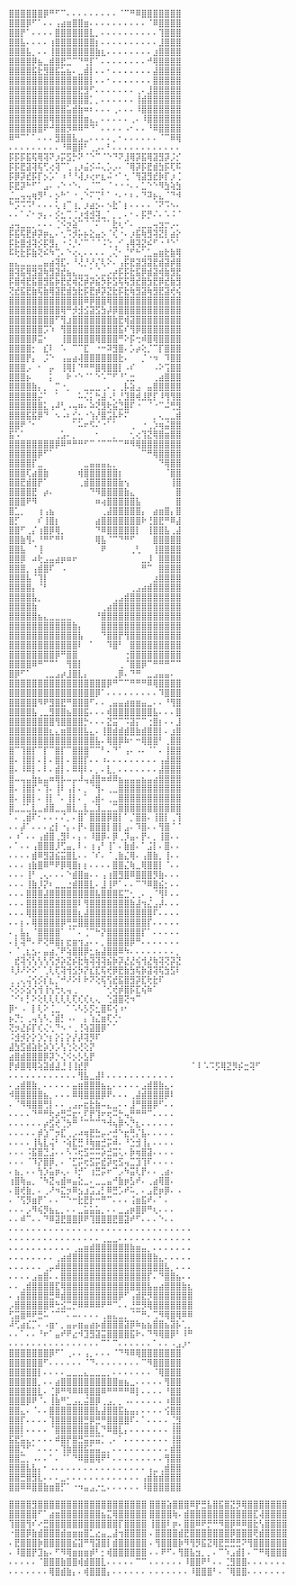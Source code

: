 ⣿⣿⣿⣿⣿⣿⡿⠛⠋⠉⠄⠄⠄⠄⠄⠄⠄⠄⠄⠈⠉⠛⠿⣿⣿⣿⣿⣿⣿⣿                         
⣿⣿⣿⡿⠋⠁⠄⠄⢠⣴⣶⣿⣿⣶⠄⠄⠄⠄⠄⠄⠄⠄⠄⠄⠈⠿⣿⣿⣿⣿     
⣿⣿⡟⠁⠄⠄⠄⠄⣿⣿⣿⣿⣿⣿⣇⡀⠄⠄⠄⠄⠄⠄⠄⠄⠄⠄⢹⣿⣿⣿ 
⣿⣿⣧⠄⠄⠄⠄⢰⣿⣿⣿⣿⣿⣿⣿⡆⠄⠄⠄⠄⠄⠄⠄⠄⠄⠄⣸⣿⣿⣿ 
⣿⣿⣿⣧⡀⠄⠄⢸⣿⣿⣿⣿⣿⣿⣿⣷⣆⠄⠄⠄⠄⠄⠄⠄⠄⣰⣿⣿⣿⣿ 
⣿⣿⣿⣿⡿⣦⣀⣾⣿⣟⣉⠉⠙⢛⡏⠁⠄⠄⠄⠄⠄⠄⠄⠄⠚⢿⣿⣿⣿⣿ 
⣿⣿⣿⣿⣯⣗⣻⣿⣯⣥⣦⠄⣀⣾⡇⠄⠄⠂⠄⠄⠄⠄⠄⠄⠄⣼⣿⣿⣿⣿ 
⣿⣿⣿⣿⣿⣿⣿⣿⣿⣿⣿⣿⣿⣿⡇⠄⠄⠂⠄⠄⠄⠄⠄⠄⠄⣿⣿⣿⣿⣿ 
⣿⣿⣿⣿⣿⣿⣿⣿⣿⣿⣿⣿⣟⣻⠋⠄⠄⠄⠄⠄⠄⠄⢀⠄⣸⣿⣿⣿⣿⣿ 
⣿⣿⣿⣿⣿⣿⣿⣿⣿⣿⣿⣿⣿⣿⡁⡀⠄⠄⠄⠄⠄⠄⢸⣾⣿⣿⣿⣿⣿⣿ 
⣿⣿⣿⣿⣿⣿⣿⣿⣿⣿⣥⣾⣷⠶⠆⠄⠄⠄⢀⠄⠄⠄⠸⣿⣿⣿⣿⣿⣿⣿ 
⣿⣿⣿⣿⣿⣿⣿⢿⣿⣿⣿⣿⣿⣶⣄⡀⠄⠄⠄⠄⠄⢀⠄⠸⣿⣿⣿⣿⣿⣿ 
⣿⣿⣿⣿⣿⣿⠟⠚⣿⣿⡻⠿⠿⠛⠙⠁⠄⠄⠄⠄⠠⠂⠄⠄⠘⠿⣿⣿⣿⣿ 
⠿⠛⠉⠁⠁⠄⠄⠄⣻⣿⣿⣧⣠⣀⠄⠄⠄⠄⡀⠂⠄⠄⠄⠄⠄⠄⠈⠉⠿⢿ 
⠄⠄⠄⠄⠄⠄⠄⠄⠄⠘⠿⣿⡿⠃⢀⡠⠄⠃⠄⠄⠄⠄⠄⠄⠄⠄⠄⠄⠄⠄
⡯⡯⡯⣯⢯⢿⢽⠝⡰⡭⣫⡓⠝⠈⠑⠉⠈⠑⠙⠝⣸⢿⡽⣯⢿⣽⣻⡽⡨⡊    
⡯⡯⣟⣽⢽⢯⢋⢔⢽⠉⢁⢠⡰⣬⡪⠬⢄⡡⡠⠄⠈⢿⡽⡯⣟⣾⣳⡯⢏⠯ 
⡯⡿⡽⣞⡯⡏⡢⡡⠁⠰⠘⠘⢼⡰⢔⠖⣆⠬⠐⠁⢂⠈⢻⣽⣻⣞⡷⡏⡰⢈ 
⡯⣟⡽⠓⠋⠁⣠⠄⠠⠑⠐⠑⠄⢀⠈⠉⡀⠈⠐⠐⠐⠄⠄⣁⠑⠑⠻⣳⢵⣳ 
⣈⣀⢤⢤⢶⡻⠃⠄⡢⠓⠁⠐⢀⠑⠍⢉⠃⠁⠐⠄⠂⠆⠄⠙⠽⡦⣄⠈⠙⠺ 
⠓⡩⠩⠩⠃⠄⠄⠄⢅⢰⠉⢰⡀⡰⣴⡢⠄⠢⣗⠁⡆⠄⠄⠄⠄⠈⠝⠩⠢⠄
⠄⠄⠁⠌⠂⡲⡄⠄⡪⣂⢉⢈⡰⣺⣺⢽⣀⠁⡀⡀⠄⠂⠄⡯⡛⠌⠄⠡⠨⠈ 
⣠⢤⣀⣀⡀⠄⠄⠄⢈⠪⡲⣵⠉⠈⠈⠍⠈⠁⣗⢆⠊⠄⢀⣀⣀⢤⣲⡒⡠⠄ 
⡯⣯⢯⣟⡾⡽⡶⣄⠄⢂⠩⡺⡥⡦⣕⣤⡢⠈⢎⠐⠄⡰⣯⢷⣻⢽⣝⡇⣴⡕
⡯⣗⣿⣺⢽⡪⡯⣻⡄⠐⠨⡘⠌⠉⠈⠈⠨⢑⢀⠊⢠⢿⢽⣝⠮⠋⠐⠘⠑⠁ 
⠯⢗⣗⡯⣷⢝⠮⠳⢉⠄⠑⢔⢄⠄⠄⠄⠄⢀⢌⠂⣈⠋⠓⢁⣁⣤⣶⣗⣷⢿ 
⣤⣄⣀⣀⣀⣀⣤⣴⢽⣏⠄⠘⢜⡘⠜⡌⢇⠕⠄⢠⡯⣟⣽⣻⣽⣟⣾⣽⡾⣿
⣿⢽⣯⢿⣻⣽⢷⣻⣽⣞⣦⣄⣀⣀⠁⡈⣀⡠⡴⡯⡯⣗⣯⡿⣾⣽⢾⣷⣻⣟ 
⡯⣿⢾⣟⣯⣿⣻⣯⡷⣟⣞⢾⣝⡾⡽⣮⡳⡯⣫⢯⢯⣻⣞⣿⣳⣟⡿⣞⣷⣻ 
⢝⣞⣯⣟⣷⢯⣷⢿⣽⣟⣾⣳⣗⡯⣟⡾⡽⣝⣗⡯⣗⢷⣻⣽⢷⣻⣟⣽⢞⢮  
⣿⣿⣿⣿⣿⣿⣿⣿⣿⣿⣿⣿⣿⠿⡿⣿⣿⢿⣿⣿⣿⣿⣿⣿⣿⣿⣿⣿⣿⣿ 
⣿⣿⣿⣿⣿⣿⣿⣿⣿⢿⠛⡺⣺⣪⣽⣫⣳⡼⡿⣿⣿⣿⣿⣿⣿⣿⣿⣿⣿⣿ 
⣿⣿⣿⣿⣿⣿⣿⣿⠋⢻⣰⣿⣿⣿⣿⣿⣿⣿⣷⣟⢾⣽⣿⣿⣿⣿⣿⣿⣿⣿ 
⣿⣿⣿⣿⣿⣿⡩⠱⠀⢻⣿⣿⣿⣿⣿⣿⣿⣿⣿⣯⠎⢻⡿⣿⣿⣿⣿⣿⣿⣿ 
⣿⣿⣿⣿⡿⣭⠂⠀⠀⢸⣿⣿⣿⣿⣿⢿⣿⣿⣿⠛⠕⡯⢒⠾⣿⢿⣿⣿⣿⣿ 
⣿⣿⣿⣿⡂⠀⣎⠇⠀⠡⠀⠉⠉⣏⠀⠐⠒⠽⣻⣿⠄⡡⡴⢕⡈⠉⡏⣿⣿⣿ 
⣿⣿⣿⡟⡄⠀⡨⠑⠀⢠⣤⣴⢼⣿⣿⣿⣿⣿⣿⣗⠄⠀⠀⡈⠐⠲⠀⠹⣿⣿ 
⣿⣿⣿⡠⠀⠂⠀⡤⠀⢸⢿⡇⠙⠛⠛⣿⢿⣿⣿⡇⠠⠎⠀⠀⠀⠠⠕⢩⣿⣿ 
⣿⣿⣿⡦⠀⠀⠀⡅⠀⠀⠗⠐⠑⠈⠁⠑⠡⠉⠋⠘⢁⣒⠀⠀⠀⢀⣴⣿⣿⣿ 
⣿⣿⣿⣿⣷⡄⡀⠀⡉⠐⡀⠀⠀⣀⣀⣀⢀⠄⡀⢀⡧⣵⣠⠀⣤⣿⣿⣿⣿⣿ 
⣿⣿⣿⣿⣿⡬⠁⠀⠁⠀⠀⠀⠥⢌⡅⢓⣼⠠⡃⡘⣹⣿⢾⣸⣟⡏⠸⢻⢻⣿ 
⣿⣿⣿⣿⣿⣿⣅⢠⠼⢃⠠⢤⠶⠄⠵⢝⣻⢗⣮⣙⣿⠏⠐⠀⠈⠐⠉⠬⢛⣻ 
⣿⣿⣿⣯⣯⡿⠙⠀⠢⠠⠆⣊⣂⠐⢱⡜⣿⣩⡧⠗⠍⠀⠀⠀⠀⡀⢄⣀⣀⣾ 
⣿⣿⠟⠈⠂⠀⠀⠀⠀⠀⠀⠁⠥⠖⠫⠌⠐⠁⠁⠀⠀⢀⠀⠐⢀⡱⢶⣬⣿⣿ 
⣯⠡⠁⠀⠀⠀⠀⠀⢀⣡⠄⡀⠀⠀⠀⠂⠀⠀⡀⠀⠀⢂⢔⢹⣝⢿⣿⣶⣿⣿
⣿⣿⣿⣿⣿⣿⣿⣿⡿⠿⠛⠛⠛⠋⠉⠈⠉⠉⠉⠉⠛⠻⢿⣿⣿⣿⣿⣿⣿⣿ 
⣿⣿⣿⣿⣿⡿⠋⠁⠀⠀⠀⠀⠀⠀⠀⠀⠀⠀⠀⠀⠀⠀⠀⠉⠛⢿⣿⣿⣿⣿ 
⣿⣿⣿⣿⡏⣀⠀⠀⠀⠀⠀⠀⠀⣀⣤⣤⣤⣄⡀⠀⠀⠀⠀⠀⠀⠀⠙⢿⣿⣿ 
⣿⣿⣿⢏⣴⣿⣷⠀⠀⠀⠀⠀⢾⣿⣿⣿⣿⣿⣿⡆⠀⠀⠀⠀⠀⠀⠀⠈⣿⣿ 
⣿⣿⣟⣾⣿⡟⠁⠀⠀⠀⠀⠀⢀⣾⣿⣿⣿⣿⣿⣷⢢⠀⠀⠀⠀⠀⠀⠀⢸⣿ 
⣿⣿⣿⣿⣟⠀⡴⠄⠀⠀⠀⠀⠀⠀⠙⠻⣿⣿⣿⣿⣷⣄⠀⠀⠀⠀⠀⠀⠀⣿ 
⣿⣿⣿⠟⠻⠀⠀⠀⠀⠀⠀⠀⠀⠀⠀⠶⢴⣿⣿⣿⣿⣿⣧⠀⠀⠀⠀⠀⠀⣿ 
⣿⣁⡀⠀⠀⢰⢠⣦⠀⠀⠀⠀⠀⠀⠀⠀⢀⣼⣿⣿⣿⣿⣿⡄⠀⣴⣶⣿⡄⣿ 
⣿⡋⠀⠀⠀⠎⢸⣿⡆⠀⠀⠀⠀⠀⠀⣴⣿⣿⣿⣿⣿⣿⣿⠗⢘⣿⣟⠛⠿⣼ 
⣿⣿⠋⢀⡌⢰⣿⡿⢿⡀⠀⠀⠀⠀⠀⠙⠿⣿⣿⣿⣿⣿⡇⠀⢸⣿⣿⣧⢀⣼ 
⣿⣿⣷⢻⠄⠘⠛⠋⠛⠃⠀⠀⠀⠀⠀⢿⣧⠈⠉⠙⠛⠋⠀⠀⠀⣿⣿⣿⣿⣿ 
⣿⣿⣧⠀⠈⢸⠀⠀⠀⠀⠀⠀⠀⠀⠀⠀⠟⠀⠀⠀⠀⢀⢃⠀⠀⢸⣿⣿⣿⣿ 
⣿⣿⡿⠀⠴⢗⣠⣤⣴⡶⠶⠖⠀⠀⠀⠀⠀⠀⠀⠀⠀⠀⠀⣀⡸⠀⣿⣿⣿⣿ 
⣿⣿⣿⡀⢠⣾⣿⠏⠀⠠⠀⠀⠀⠀⠀⠀⠀⠀⠀⠀⠀⠀⠀⠛⠉⠀⣿⣿⣿⣿ 
⣿⣿⣿⣧⠈⢹⡇⠀⠀⠀⠀⠀⠀⠀⠀⠀⠀⠀⠀⠀⠀⠀⠀⠀⠀⣰⣿⣿⣿⣿ 
⣿⣿⣿⣿⡄⠈⠃⠀⠀⠀⠀⠀⠀⠀⠀⠀⠀⠀⠀⠀⠀⢀⣠⣴⣾⣿⣿⣿⣿⣿ 
⣿⣿⣿⣿⣧⡀⠀⠀⠀⠀⠀⠀⠀⠀⠀⠀⠀⠀⢀⣠⣾⣿⣿⣿⣿⣿⣿⣿⣿⣿ 
⣿⣿⣿⣿⣷⠀⠀⠀⠀⠀⠀⠀⠀⠀⠀⠀⢀⣴⣿⣿⣿⣿⣿⣿⣿⣿⣿⣿⣿⣿ 
⣿⣿⣿⣿⣿⣦⣄⣀⣀⣀⣀⠀⠀⠀⠀⠘⣿⣿⣿⣿⣿⣿⣿⣿⣿⣿⣿⣿⣿⣿ 
⣿⣿⣿⣿⣿⣿⣿⣿⣿⣿⣿⣷⡄⠀⠀⠀⣿⣿⣿⣿⣿⣿⣿⣿⣿⣿⣿⣿⣿⣿ 
⣿⣿⣿⣿⣿⣿⣿⣿⣿⣿⣿⣿⣧⠀⠀⠀⠙⣿⣿⡟⢻⣿⣿⣿⣿⣿⣿⣿⣿⣿ 
⣿⣿⣿⣿⣿⣿⣿⣿⣿⣿⣿⣿⠇⠀⠁⠀⠀⠹⣿⠃⠀⣿⣿⣿⣿⣿⣿⣿⣿⣿ 
⣿⣿⣿⣿⣿⣿⣿⣿⡿⠛⣿⣿⠀⠀⠀⠀⠀⠀⠀⠀⢐⣿⣿⣿⣿⣿⣿⣿⣿⣿ 
⣿⣿⣿⣿⠿⠛⠉⠉⠁⠀⢻⣿⡇⠀⠀⠀⠀⠀⠀⢀⠈⣿⣿⡿⠉⠛⠛⠛⠉⠉ 
⣿⡿⠋⠁⠀⠀⢀⣀⣠⡴⣸⣿⣇⡄⠀⠀⠀⠀⢀⡿⠄⠙⠛⠀⣀⣠⣤⣤⠄
⣿⣿⣿⣿⣿⣿⣿⣿⣿⣿⣿⣿⣿⣿⣿⣿⣿⡿⠛⠉⠉⠛⠛⠛⠿⢿⣿⣿⣿⣿
⣿⣿⣿⣿⣿⣿⣿⣿⣿⣿⣿⣿⣿⣿⣿⡿⠁⠄⠄⠄⠄⠄⠄⠄⠄⠄⠹⣿⣿⣿
⣿⣿⣿⣿⣿⠻⠟⣻⣿⣟⠛⣿⣿⣿⠋⠄⠄⢀⣤⣤⣴⣶⣶⣤⣀⠄⠄⠘⢻⣿
⣿⣿⣿⣿⣧⢀⣀⣻⣿⣿⣦⣿⣿⣯⠄⠄⠄⢾⣿⣿⣿⣿⣿⣿⣿⣧⠄⠄⠄⣿
⣿⣿⣿⣿⣿⣿⣿⣿⢻⣿⣿⣿⣿⡓⠄⠄⠄⣝⣭⠉⠩⣽⡍⠉⢐⣿⡆⠄⠄⣸
⣿⣿⣿⣿⣿⣿⣿⣆⣄⣶⣿⣿⣿⣧⣄⠄⢸⣿⣾⣾⣾⣿⣷⣾⣿⣿⡇⠄⣰⣿
⣿⣿⣿⣿⣿⣿⣿⣿⣿⣿⣿⣿⣿⣿⣿⣧⠄⢿⣿⡿⠷⠂⠒⢿⣿⣿⠃⢀⣿⣿
⣿⠉⢹⣿⡏⠉⡏⠉⣿⡏⠉⣿⣿⣿⠉⠉⠃⠄⠙⠁⢠⠄⠠⠄⠈⠁⠄⢸⣿⣿
⣿⠄⢸⣿⡇⠄⡇⠄⣿⡇⠄⣿⣿⡏⠄⠄⠰⠄⠄⠄⠄⠄⠄⠄⠄⠄⢠⣼⣿⣿
⣿⠄⠸⠿⡇⠄⠇⠄⣾⡇⠄⠿⢿⠇⠄⡀⠄⣇⡀⠄⠄⠄⠄⠄⠄⠄⣼⣿⣿⣿
⣿⠤⢤⣤⣷⣦⣤⠶⢿⡧⠤⡤⠼⢤⣼⣿⠶⠾⠿⣦⣤⣤⣤⣦⣤⣴⣿⣿⣿⣿
⣿⠄⢸⣿⡏⠄⢹⠄⢸⠇⢠⡇⠄⡀⠈⢻⠄⢀⣀⣿⣿⣿⣿⣿⣿⣿⣿⣿⣿⣿
⣿⠄⢸⣿⡇⠄⢸⡇⠈⠄⢸⡇⠄⠁⢀⣾⠄⢀⣀⣿⣿⣿⣿⣿⣿⣿⣿⣿⣿⣿
⣿⣀⣈⣁⣇⣀⣼⣿⣀⣀⣿⣇⣀⣇⣀⣹⣀⣀⣉⣿⣿⣿⣿⣿⣿⣿⣿⣿⣿⣿
⠁⠄⢀⣾⠏⠂⠄⠄⠄⠌⡀⠄⣿⠁⣿⣿⣿⡿⣿⡇⠁⡈⣿⣿⠄⢸⣿⡇⢀⢹
⠄⠄⡼⠁⠄⠄⠄⣔⡇⠐⡄⠄⡟⠄⣿⣿⣿⡇⣿⡇⣠⠄⠹⣿⠄⠄⢻⣿⠈⠈
⠄⠰⠁⠄⠄⢠⣾⣿⢀⣻⠇⠄⡄⠄⠸⣿⡿⠄⡿⢀⡹⣤⠄⡟⠄⡀⢸⣿⠄⠄
⠄⠁⠄⠄⢠⣿⣿⣿⡸⢋⣤⡀⠇⠄⢰⢠⠃⢸⠁⠄⣷⣾⠄⠁⣨⡇⠄⣿⠄⠄
⠄⠄⠄⠄⣾⠿⣻⣽⣮⣭⣿⣇⠄⠄⠈⠎⠄⠈⢀⣷⣌⢿⠄⢠⣿⣷⡀⢸⠄⠄
⠄⠄⠄⢰⣷⣿⠿⠛⠟⡿⢿⣿⡆⡆⠄⠄⠄⠄⣿⣿⣌⢷⣀⢿⣿⣿⡇⠈⠄⠄
⠄⠄⠄⢸⠃⢀⢄⠄⠄⠄⠑⣾⣿⣶⠄⠄⢠⢰⣿⣻⣿⠿⣿⣿⣿⡻⣷⠄⠄⠄
⠄⠄⠄⢸⣷⡸⡝⠆⣀⣀⣐⣾⣿⣿⣇⠄⣸⢸⠟⠁⠄⠄⠉⠙⠿⣿⣮⡂⠄⠄
⠄⠄⠄⣿⣿⣿⣼⣿⣿⣿⣿⣿⣿⣿⣿⣧⣿⣿⣿⣯⣉⢂⢀⠄⢀⠈⢻⠇⠄⠄
⠄⠄⠄⣿⣿⣿⣿⣿⣿⣿⣿⣿⠇⢻⣿⣿⣿⣿⣿⣿⣿⣷⣼⢲⣌⣠⡼⠄⠄⠄
⠄⠄⠄⢿⣿⣿⣿⣿⣿⣿⣿⣿⣆⣼⣿⣿⣿⣿⣿⣿⣿⣿⣿⣿⣿⠏⠄⠄⠄⠄
⠄⠄⡆⠄⢿⣿⣿⣿⣿⡿⢛⣛⣿⣿⣿⣿⣿⣿⣿⣿⣿⣿⣿⣿⡏⠄⠄⠄⠄⠄
⠄⡀⣧⡄⠈⣿⣿⣿⣿⠁⠈⠁⠄⢈⠉⠓⡝⣿⣿⣿⣿⣿⣿⡏⠁⠄⠄⠄⠄⠄
⠄⡇⢽⠛⠄⠟⢝⠿⣿⡆⣖⣶⢲⣠⠄⠄⡀⣿⣿⣿⣿⡿⠛⠄⠄⠄⠄⠄⠄⠄
⠄⠈⢀⣆⣢⠄⣤⣴⡈⠟⢵⣿⣿⡿⣂⣦⣼⣿⣿⠿⠳⠄⠄⠄⠄⠄⠄⠄⠄⡀
⠀⣞⢽⢪⢣⢣⢣⢫⡺⡵⣝⡮⣗⢷⢽⢽⢽⣮⡷⡽⣜⣜⢮⢺⣜⢷⢽⢝⡽⣝ 
⠸⡸⠜⠕⠕⠁⢁⢇⢏⢽⢺⣪⡳⡝⣎⣏⢯⢞⡿⣟⣷⣳⢯⡷⣽⢽⢯⣳⣫⠇ ⠀⠀
⢀⢀⢄⢬⢪⡪⡎⣆⡈⠚⠜⠕⠇⠗⠝⢕⢯⢫⣞⣯⣿⣻⡽⣏⢗⣗⠏⠀ ⠀
⠪⡪⡪⣪⢪⢺⢸⢢⢓⢆⢤⢀⠀⠀⠀⠀⠈⢊⢞⡾⣿⡯⣏⢮⠷⠁⠀⠀ ⠀⠀⠀
⠈⠊⠆⡃⠕⢕⢇⢇⢇⢇⢇⢏⢎⢎⢆⢄⠀⢑⣽⣿⢝⠲⠉⠀⠀⠀⠀ ⠀⠀⠀⠀⠀
⡿⠂⠠⠀⡇⢇⠕⢈⣀⠀⠁⠡⠣⡣⡫⣂⣿⠯⢪⠰⠂⠀⠀⠀⠀ ⠀⠀⠀⠀
⡦⡙⡂⢀⢤⢣⠣⡈⣾⡃⠠⠄⠀⡄⢱⣌⣶⢏⢊⠂⠀⠀⠀⠀⠀⠀ ⠀⠀⠀⠀
⢝⡲⣜⡮⡏⢎⢌⢂⠙⠢⠐⢀⢘⢵⣽⣿⡿⠁⠁⠀⠀⠀⠀⠀⠀⠀ ⠀⠀⠀⠀
⠨⣺⡺⡕⡕⡱⡑⡆⡕⡅⡕⡜⡼⢽⡻⠏⠀⠀⠀⠀⠀⠀⠀⠀⠀⠀ ⠀⠀⠀⠀
⣼⣳⣫⣾⣵⣗⡵⡱⡡⢣⢑⢕⢜⢕⡝⠀⠀⠀⠀⠀⠀⠀⠀⠀⠀⠀ ⠀⠀⠀
⣴⣿⣾⣿⣿⣿⡿⡽⡑⢌⠪⡢⡣⣣⡟⠀⠀⠀⠀⠀⠀⠀⠀⠀⠀⠀⠀ ⠀⠀⠀
⡟⡾⣿⢿⢿⢵⣽⣾⣼⣘⢸⢸⣞⡟⠀⠀⠀⠀⠀⠀⠀⠀⠀⠀⠀⠀⠀ ⠀⠀⠀⠀
⠁⠇⠡⠩⡫⢿⣝⡻⡮⣒⢽⠋⠀⠀
 ⠄⠄⠄⠄⠄⠄⠄⠄⠄⠄⠄⠄⢻⣧⣀⣼⠇⠄⠄⠄⠄⠄⠄⠄⠄⠄⠄⠄⠄ 
 ⠄⣠⣾⣿⣷⡀⠄⠄⠄⠄⠄⣤⣶⣿⣿⣿⣦⣄⠄⠄⠄⠄⠄⣠⣾⣿⣷⣄⠄ 
 ⠺⣿⣿⣿⣿⣿⣦⡀⠄⠄⠄⠿⢿⣿⣿⣿⡿⠟⠄⠄⠄⢀⣼⣾⣿⣿⣿⡿⠇ 
 ⠄⠈⠻⢿⣿⣿⢛⡇⠄⠄⢀⣠⡤⣖⣗⣷⠤⣄⣀⠄⠄⣸⠛⣿⣿⡿⠋⠄⠄ 
 ⠄⠄⠄⠄⠙⠛⠛⢗⡴⣛⠭⣖⢂⠏⡟⢹⠖⢖⠭⡓⢤⡛⠛⠛⠉⠄⠄⠄⠄ 
 ⠄⠄⠄⠄⠄⠄⡴⣫⢞⢈⡳⠛⠈⠉⠉⠉⠙⠺⢦⡿⠢⡙⣆⠄⠄⠄⠄⠄⠄ 
 ⠄⠄⠄⠄⠄⡾⣱⠉⡲⣏⢀⡠⠴⢶⣟⣓⡤⠔⣚⠑⣖⢛⡌⣧⠄⠄⠄⠄⠄ 
 ⠄⠄⠄⠄⢸⢧⣇⢬⠃⠐⢵⣏⣛⠸⢷⣶⣚⡭⠾⠄⠘⣑⣺⢸⡄⠄⠄⠄⠄ 
 ⠄⠄⠄⠨⣯⣿⣙⣨⠄⠄⠣⠩⢖⣫⠭⠭⡵⣚⣭⢅⠄⡷⢶⣿⣽⠄⠄⠄⠄ 
 ⠄⠄⠄⠈⠹⡝⣿⡿⡀⠄⠈⣋⡭⢖⣫⡭⣞⡽⢖⣫⢤⣉⣹⢹⠏⠄⠄⠄⠄ 
 ⠄⣦⡀⠄⠄⢳⡱⣥⡶⢄⠄⠸⡚⠁⢰⣛⡭⠖⠉⡠⠳⣭⢇⡟⠄⠄⢀⣴⠄ 
 ⢰⣿⢷⣤⡀⠈⠳⣝⢤⣾⠶⣤⣕⣀⠄⣀⣀⣤⠚⣷⡶⣣⠞⠄⢀⣴⢿⣿⠄ 
 ⠄⣿⢞⣷⡀⠄⢀⠜⠲⣍⡲⠿⣢⣰⣩⣠⡃⠿⣛⡡⠞⠥⡀⠄⣠⣟⡶⡿⠄ ⠄
 ⠄⠈⢫⡻⣶⡟⠁⠄⠄⠉⠑⠒⣗⣟⡗⠒⠛⠉⠄⠄⠄⢨⣶⣯⠞⠄⠁⠄ 
 ⠄⠄⠄⡠⠻⢮⡻⣦⣄⡀⠄⠄⣀⣥⣥⣥⡀⠄⠄⣀⣠⡶⣿⡿⠛⢆⠄⠄⠄
 ⠄⠄⠾⠉⠄⠄⠙⠿⣽⣟⣿⣿⡿⠟⢹⣿⣿⣿⣟⣿⣽⠞⠋⠄⠄⠄⠑⠄⠄
⠄⠄⠄⠄⠄⠄⠄⠄⠄⠄⠄⠄⠄⠄⠄⠄⠄⠄⠄⠄⠄⠄⠄⠄⠄⠄⠄⠄⠄⠄⠄⠄
⠄⠄⠄⠄⠄⠄⠄⠄⠄⠄⠄⠄⠄⠄⠄⠄⢀⣀⣀⠄⠄⠄⠄⠄⠄⠄⠄⠄⠄⠄⠄⠄
⠄⠄⠄⠄⠄⠄⠄⠄⠄⠄⠄⢀⣤⣶⣾⣿⣿⣿⣿⣿⣿⣷⣶⣤⡀⠄⠄⠄⠄⠄⠄⠄
⠄⠄⠄⠄⠄⠄⠄⠄⢀⣴⣾⣿⣿⣿⣿⣿⣿⣿⣿⣿⣿⣿⣿⣿⣿⣷⣄⠄⠄⠄⠄⠄
⠄⠄⠄⠄⠄⠄⢀⡤⠾⣿⣿⣿⣿⣿⣿⣿⣿⣿⣿⣿⣿⣿⣿⣿⣿⣿⣿⣧⡀⠄⠄⠄
⠄⠄⠄⠄⣠⣶⣿⠄⠄⣿⣿⣿⣿⣿⣿⣿⣿⣿⣿⣿⣿⣿⣿⣿⡏⠄⠙⣿⣿⣦⠄⠄
⠄⠄⢀⣾⣿⣿⣿⣿⣏⢿⣿⣿⣿⣿⣿⣿⣿⣿⣿⣿⣿⣿⣿⣿⣧⣤⣴⣿⣿⣿⣷⣆
⠄⢠⣿⣿⣿⣿⣿⣛⠿⣾⣿⣿⣿⣿⣿⣿⣿⣿⣿⡿⠋⢠⣾⣟⡻⣿⣿⣿⣿⣿⣿⣿
⡠⣿⣿⣿⣿⣿⣿⠿⢓⣪⣉⡛⠿⠿⠿⠿⠟⠛⠉⠄⠄⣘⣛⡻⢿⣿⣿⣿⣿⣿⣿⣿
⢋⣭⣿⠿⠟⣛⠥⠈⠉⠉⠄⠤⠄⠄⠄⠄⢀⣤⣄⣀⡀⠈⠉⠛⠄⢉⠻⢿⣿⢿⠿⠿
⠼⢋⣴⣎⡉⠄⠠⣶⠂⡀⣤⡤⣶⣤⣴⡦⣾⣿⣿⣿⣽⡿⠷⣦⣦⣿⣿⣦⣽⡧⢁⡀
⠄⠄⠁⠄⠄⠘⠖⠁⣤⠞⠟⣔⠺⣹⣻⣽⣭⣿⣿⣿⣿⣯⠗⠄⠙⠻⢿⣿⡿⠃⠸⠛
⠄⠄⠄⠄⠄⠄⠄⠄⠄⠄⠄⠄⠄⠄⠄⠄⠉⠁⠉⠄⠄⠄⠄⠄⠄⠁⠄⠄⠠⣠⡰⠂
⣿⣿⣿⣿⣿⣿⣿⡿⠋⠁⢀⠄⠄⢠⡀⠄⠄⠄⠈⠙⠻⠿⢿⣿⣿⣿⣿⣿⣿⣿ 
⣿⣿⣿⣿⣿⣿⠋⠄⠄⠄⠄⠄⠄⠈⠙⠄⠄⠄⠄⠄⠄⠄⠄⠉⠻⣿⣿⣿⣿⣿ 
⣿⣿⣿⣿⣿⡇⠄⠄⠄⠄⣀⣀⣀⣄⣀⣀⣀⡀⠄⠄⠄⠄⠄⠄⠄⠈⢿⣿⣿⣿ 
⣿⣿⣿⣿⣿⡀⠄⠄⣴⣿⣿⣿⣿⣿⣿⣿⣿⣿⣿⣶⣦⣀⠄⠄⠄⠄⠄⢻⣿⣿ 
⣿⣿⣿⣿⣿⣇⠄⢈⡿⠛⠻⠿⠿⢿⣿⣿⠿⠛⠛⠛⠛⠿⡇⠄⠄⠄⠄⠘⣿⣿ 
⣿⣿⣿⡿⠟⠈⠄⢸⣷⠛⣁⣠⣄⣬⣿⡿⢀⣠⡀⡀⠠⠄⠄⠄⠄⠄⠄⠰⣿⣿ 
⣿⣿⣄⠄⠈⠄⠄⣿⣿⣿⣿⣿⣿⣿⣿⣧⣼⣿⣿⣯⣦⣤⡄⠄⠄⠄⠄⢪⣿⣿ 
⣿⣿⡏⠄⠄⠄⠄⢹⣿⣿⣿⣿⣿⣛⡿⣛⠛⣿⣿⣿⣿⠏⠄⠁⠄⠄⠄⠄⢈⣻ 
⣿⣿⡇⠄⠄⠄⠄⠈⣿⣿⣿⣿⣿⣿⣿⣇⠙⠿⣿⣇⡄⠄⠄⠄⠄⠄⠄⠄⢸⣿ 
⣯⣟⣥⣄⠄⠄⠄⠄⠾⣿⡟⣿⣛⣭⣭⣭⡁⢀⠄⠁⠄⠄⠄⠄⠄⠄⠄⠄⢸⣿ 
⣿⣿⡙⠋⠁⠄⠄⠄⠄⢹⣷⣿⣿⣯⣥⣤⣀⡀⠄⠄⠄⠄⠄⠄⠄⠄⠄⠄⣾⣿ 
⣿⣿⣉⡀⠠⠄⠄⠁⠄⠈⠁⠙⠿⣿⣿⢿⠟⠃⠄⠄⠄⠄⠄⠄⠄⠄⠄⢻⣿⣿ 
⣿⣿⣿⣧⣧⡄⠂⠠⠄⠄⠄⠄⠄⠄⠄⠄⠄⠄⠄⠄⠄⠄⠄⠄⢠⣀⢀⣾⣿⣿ 
⣿⣿⣛⣿⣻⣇⠄⠄⠄⣀⠄⠄⠄⠄⠄⠄⠄⠄⠄⠄⠄⠄⠄⢠⣾⣷⣾⣿⣿⣿ 
⣿⣿⠿⠿⣿⣿⣷⣶⣿⡋⠁⠐⠲⣤⣠⡐⣂⠄⠄⠄⠄⠄⠄⠸⣿⣿⣿⣿⣿⣿

⣿⣿⣿⣿⣻⣿⣿⣿⣿⣿⣿⣿⣿⣿⣿⣿⣿⣿⣿⣿⣿⣿⣿⣿ 
⣿⣿⣿⣵⣿⣿⣿⠿⡟⣛⣧⣿⣯⣿⣝⡻⢿⣿⣿⣿⣿⣿⣿⣿ 
⣿⣿⣿⣿⣿⠋⠁⣴⣶⣿⣿⣿⣿⣿⣿⣿⣦⣍⢿⣿⣿⣿⣿⣿ 
⣿⣿⣿⣿⢷⠄⣾⣿⣿⣿⣿⣿⣿⣿⣿⣿⣿⣿⣏⢼⣿⣿⣿⣿ 
⢹⣿⣿⢻⠎⠔⣛⣿⣿⣿⣿⣿⣿⣿⣿⣿⣿⣿⣿⡏⣿⣿⣿⣿ 
⢸⣿⣿⠇⡶⠄⣿⣿⠿⠟⡛⠛⠻⣿⡿⠿⠿⣿⣗⢣⣿⣿⣿⣿ 
⠐⣿⣿⡿⣷⣾⣿⣿⣿⣾⣶⣶⣶⣿⣁⣔⣤⣀⣼⢲⣿⣿⣿⣿ 
⠄⣿⣿⣿⣿⣾⣟⣿⣿⣿⣿⣿⣿⣿⡿⣿⣿⣿⢟⣾⣿⣿⣿⣿ 
⠄⣟⣿⣿⣿⡷⣿⣿⣿⣿⣿⣮⣽⠛⢻⣽⣿⡇⣾⣿⣿⣿⣿⣿ 
⠄⢻⣿⣿⣿⡷⠻⢻⡻⣯⣝⢿⣟⣛⣛⣛⠝⢻⣿⣿⣿⣿⣿⣿
⠄⠸⣿⣿⡟⣹⣦⠄⠋⠻⢿⣶⣶⣶⡾⠃⡂⢾⣿⣿⣿⣿⣿⣿ 
⠄⠄⠟⠋⠄⢻⣿⣧⣲⡀⡀⠄⠉⠱⣠⣾⡇⠄⠉⠛⢿⣿⣿⣿ 
⠄⠄⠄⠄⠄⠈⣿⣿⣿⣷⣿⣿⢾⣾⣿⣿⣇⠄⠄⠄⠄⠄⠉⠉ 
⠄⠄⠄⠄⠄⠄⠸⣿⣿⠟⠃⠄⠄⢈⣻⣿⣿⠄⠄⠄⠄⠄⠄⠄ 
⠄⠄⠄⠄⠄⠄⠄⢿⣿⣾⣷⡄⠄⢾⣿⣿⣿⡄⠄⠄⠄⠄⠄⠄ 
⠄⠄⠄⠄⠄⠄⠄⠸⣿⣿⣿⠃⠄⠈⢿⣿⣿⠄⠄⠄⠄⠄⠄⠄
